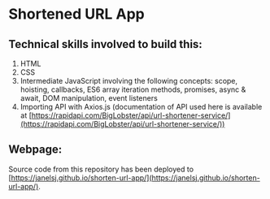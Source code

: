# Shortened URL App

## Technical skills involved to build this:
1. HTML
1. CSS
1. Intermediate JavaScript involving the following concepts: scope, hoisting, callbacks, ES6 array iteration methods, promises, async & await, DOM manipulation, event listeners
1. Importing API with Axios.js (documentation of API used here is available at [https://rapidapi.com/BigLobster/api/url-shortener-service/](https://rapidapi.com/BigLobster/api/url-shortener-service/))

## Webpage:
Source code from this repository has been deployed to [https://janelsj.github.io/shorten-url-app/](https://janelsj.github.io/shorten-url-app/).
